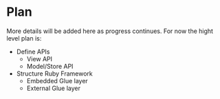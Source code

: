 # Plan

More details will be added here as progress continues. For now the hight level plan is:

- Define APIs
  - View API
  - Model/Store API
- Structure Ruby Framework
  - Embedded Glue layer
  - External Glue layer
  